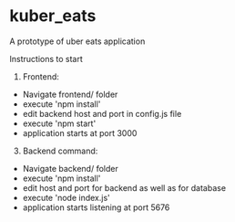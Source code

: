 # kuber_eats
A prototype of uber eats application

Instructions to start
1. Frontend:
  - Navigate frontend/ folder
  - execute 'npm install'
  - edit backend host and port in config.js file
  - execute 'npm start'
  - application starts at port 3000
3. Backend command:
  - Navigate backend/ folder
  - execute 'npm install'
  - edit host and port for backend as well as for database
  - execute 'node index.js'
  - application starts listening at port 5676
